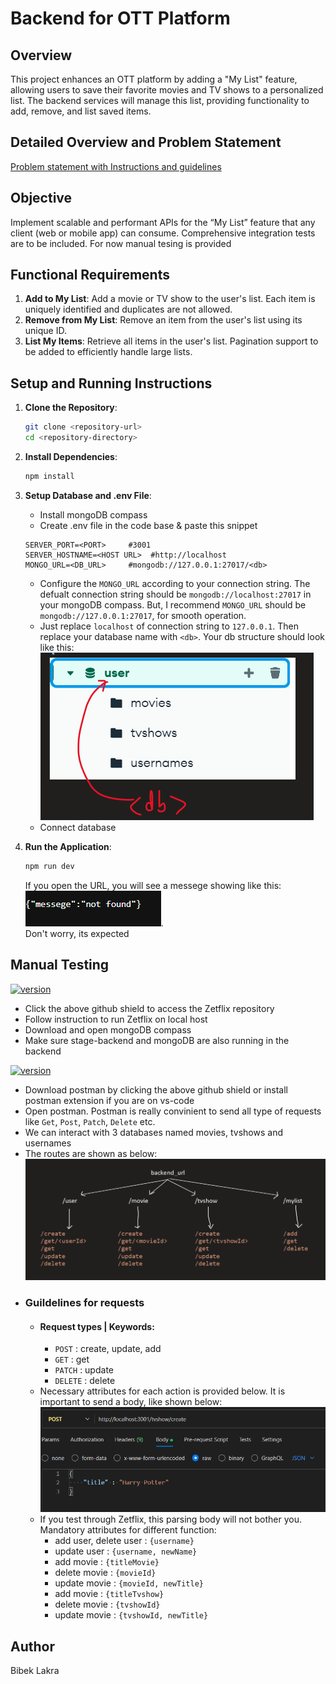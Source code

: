 # Backend for OTT Platform

## Overview
This project enhances an OTT platform by adding a "My List" feature, allowing users to save their favorite movies and TV shows to a personalized list. The backend services will manage this list, providing functionality to add, remove, and list saved items.

## Detailed Overview and Problem Statement
[Problem statement with Instructions and guidelines](https://github.com/BibekLakra91/stage-backend-mylist/blob/main/Build%20My%20List%20feature.pdf)
## Objective
Implement scalable and performant APIs for the “My List” feature that any client (web or mobile app) can consume. Comprehensive integration tests are to be included. For now manual tesing is provided

## Functional Requirements

1. **Add to My List**: Add a movie or TV show to the user's list. Each item is uniquely identified and duplicates are not allowed.
2. **Remove from My List**: Remove an item from the user's list using its unique ID.
3. **List My Items**: Retrieve all items in the user's list. Pagination support to be added to efficiently handle large lists.

## Setup and Running Instructions

1. **Clone the Repository**:
    ```sh
    git clone <repository-url>
    cd <repository-directory>
    ```

2. **Install Dependencies**:
    ```sh
    npm install
    ```

3. **Setup Database and .env File**:
    - Install mongoDB compass
    - Create .env file in the code base & paste this snippet 
    ```
    SERVER_PORT=<PORT>     #3001
    SERVER_HOSTNAME=<HOST URL>  #http://localhost
    MONGO_URL=<DB_URL>     #mongodb://127.0.0.1:27017/<db>
    ```
    - Configure the `MONGO_URL` according to your connection string. The defualt connection string should be `mongodb://localhost:27017` in your mongoDB compass. But, I recommend `MONGO_URL` should be `mongodb://127.0.0.1:27017`, for smooth operation. 
    - Just replace `localhost` of connection string to `127.0.0.1`. Then replace your database name with `<db>`. Your db structure should look like this: <br>
    ![db](/assets/db%20structure.png) 
    - Connect database
4. **Run the Application**:
    ```sh
    npm run dev
    ```
    If you open the URL, you will see a messege showing like this:<br>
    ![output](/assets/run%20dev%20op.png). <br>Don't worry, its expected

## Manual Testing

[![version](https://img.shields.io/badge/Zetflix-1.0.0-red)](https://github.com/BibekLakra91/Zetflix)
- Click the above github shield to access the Zetflix repository
- Follow instruction to run Zetflix on local host
- Download and open mongoDB compass
- Make sure stage-backend and mongoDB are also running in the backend

[![version](https://img.shields.io/badge/Postman-1.1.0-orange)](https://www.postman.com/downloads/)
- Download postman by clicking the above github shield or install postman extension if you are on vs-code
- Open postman. Postman is really convinient to send all type of requests like `Get`, `Post`, `Patch`, `Delete` etc.
- We can interact with 3 databases named movies, tvshows and usernames
- The routes are shown as below:<br>
![routes](/assets/routes%20structures.png)
- ### Guildelines for requests
    - #### Request types | Keywords:
        - `POST` : create, update, add
        - `GET` : get
        - `PATCH` : update
        - `DELETE` : delete
    - Necessary attributes for each action is provided below. It is important to send a body, like shown below:<br>
    ![template](/assets/Post%20template.png)
    - If you test through Zetflix, this parsing body will not bother you. Mandatory attributes for different function:
        - add user, delete user : `{username}`
        - update user : `{username, newName}`
        - add movie : `{titleMovie}`
        - delete movie : `{movieId}`
        - update movie : `{movieId, newTitle}`
        - add movie : `{titleTvshow}`
        - delete movie : `{tvshowId}`
        - update movie : `{tvshowId, newTitle}`
       
<!-- ## Design Choices

- **Performance**: Optimized database queries and indexed frequently accessed fields to ensure quick data retrieval.
- **Scalability**: Implemented pagination in the "List My Items" API to handle large datasets efficiently.
- **Tech Stack**: Chose TypeScript for its strong typing and maintainability; MongoDB for its flexibility with hierarchical data.

## Assumptions

- Users are authenticated
- The initial dataset provided is sufficient for testing the feature.

By adhering to these guidelines and considerations, the "My List" feature will be robust, efficient, and ready for production deployment.

## Deployment
This is deployed using varcel -->

## Author
Bibek Lakra